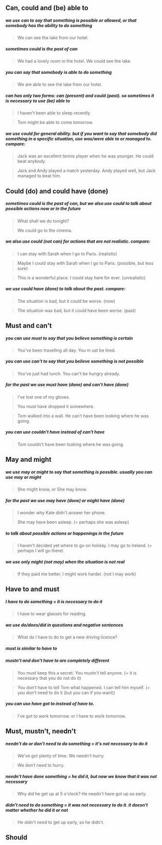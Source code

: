 ## Can, could and (be) able to

##### we use can to say that something is possible or allowed, or that somebody has the ability to do something
> We can see the lake from our hotel.

##### sometimes could is the past of can
> We had a lovely room in the hotel. We could see the lake.

##### you can say that somebody is able to do something
> We are able to see the lake from our hotel.

##### can has only two forms: can (present) and could (past). so sometimes it is necessary to use (be) able to
> I haven't been able to sleep recently.

> Tom might be able to come tomorrow.

##### we use could for general ability. but if you want to say that somebody did something in a specific situation, use was/were able to or managed to. compare:
> Jack was an excellent tennis player when he was younger. He could beat anybody.

> Jack and Andy played a match yesterday. Andy played well, but Jack managed to beat him.

## Could (do) and could have (done)

##### sometimes could is the past of can, but we also use could to talk about possible actions now or in the future
> What shall we do tonight?
>
> We could go to the cinema.

##### we also use could (not can) for actions that are not realistic. compare:
> I can stay with Sarah when I go to Paris. (realistic)

> Maybe I could stay with Sarah when I go to Paris. (possible, but less sure)

> This is a wonderful place. I could stay here for ever. (unrealistic)

##### we use could have (done) to talk about the past. compare:
> The situation is bad, but it could be worse. (now)

> The situation was bad, but it could have been worse. (past)

## Must and can't

##### you can use must to say that you believe something is certain
> You've been travelling all day. You m ust be tired.

##### you can use can't to say that you believe something is not possible
> You've just had lunch. You can't be hungry already.

##### for the past we use must have (done) and can't have (done)
> I've lost one of my gloves.
>
> You must have dropped it somewhere.

> Tom walked into a wall. He can't have been looking where he was going.

##### you can use couldn't have instead of can't have
> Tom couldn't have been looking where he was going.

## May and might

##### we use may or might to say that something is possible. usually you can use may or might
> She might know, or She may know.

##### for the past we use may have (done) or might have (done)
> I wonder why Kate didn't answer her phone.
>
> She may have been asleep. (= perhaps she was asleep)

##### to talk about possible actions or happenings in the future
> I haven't decided yet where to go on holiday. I may go to Ireland. (= perhaps I will go there)

##### we use only might (not may) when the situation is not real
> If they paid me better, I might work harder. (not I may work)

## Have to and must

##### I have to do something = it is necessary to do it
> I have to wear glasses for reading.

##### we use do/does/did in questions and negative sentences
> What do I have to do to get a new driving licence?

##### must is similar to have to
>

##### mustn't and don't have to are completely different
> You must keep this a secret. You mustn't tell anyone. (= it is necessary that you do not do it)

> You don’t have to tell Tom what happened. I can tell him myself. (= you don't need to do it (but you can if you want))

##### you can use have got to instead of have to.
> I've got to work tomorrow. or I have to work tomorrow.

## Must, mustn't, needn't

##### needn't do or don't need to do something = it's not necessary to do it
> We've got plenty of time. We needn't hurry.

> We don’t need to hurry.

##### needn't have done something = he did it, but now we know that it was not necessary
> Why did he get up at 5 o'clock? He needn't have got up so early.

##### didn't need to do something = it was not necessary to do it. it doesn't matter whether he did it or not
> He didn't need to get up early, so he didn't.

## Should

#####
>

#####
>

#####
>

#####
>

#####
>

#####
>

#####
>

#####
>

#####
>

#####
>